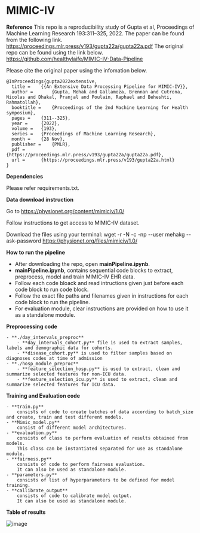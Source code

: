 # MIMIC-IV

**Reference**
This repo is a reproducibility study of Gupta et al, Proceedings of Machine Learning Research 193:311–325, 2022. 
The paper can be found from the following link.
https://proceedings.mlr.press/v193/gupta22a/gupta22a.pdf
The original repo can be found using the link below.
https://github.com/healthylaife/MIMIC-IV-Data-Pipeline

Please cite the original paper using the infomation below.

```
@InProceedings{gupta2022extensive,
  title = 	 {{An Extensive Data Processing Pipeline for MIMIC-IV}},
  author =       {Gupta, Mehak and Gallamoza, Brennan and Cutrona, Nicolas and Dhakal, Pranjal and Poulain, Raphael and Beheshti, Rahmatollah},
  booktitle = 	 {Proceedings of the 2nd Machine Learning for Health symposium},
  pages = 	 {311--325},
  year = 	 {2022},
  volume = 	 {193},
  series = 	 {Proceedings of Machine Learning Research},
  month = 	 {28 Nov},
  publisher =    {PMLR},
  pdf = 	 {https://proceedings.mlr.press/v193/gupta22a/gupta22a.pdf},
  url = 	 {https://proceedings.mlr.press/v193/gupta22a.html}
}
```

**Dependencies**

Please refer requirements.txt.

**Data download instruction**

Go to https://physionet.org/content/mimiciv/1.0/

Follow instructions to get access to MIMIC-IV dataset.

Download the files using your terminal: wget -r -N -c -np --user mehakg --ask-password https://physionet.org/files/mimiciv/1.0/

**How to run the pipeline**

- After downloading the repo, open **mainPipeline.ipynb**.
- **mainPipeline.ipynb**, contains sequential code blocks to extract, preprocess, model and train MIMIC-IV EHR data.
- Follow each code bloack and read intructions given just before each code block to run code block.
- Follow the exact file paths and filenames given in instructions for each code block to run the pipeline.
- For evaluation module, clear instructions are provided on how to use it as a standalone module.

**Preprocessing code**

	- **./day_intervals_preproc**
		- **day_intervals_cohort.py** file is used to extract samples, labels and demographic data for cohorts.
		- **disease_cohort.py** is used to filter samples based on diagnoses codes at time of admission
	- **./hosp_module_preproc**
		- **feature_selection_hosp.py** is used to extract, clean and summarize selected features for non-ICU data.
		- **feature_selection_icu.py** is used to extract, clean and summarize selected features for ICU data.
		
**Training and Evaluation code**

	- **train.py**
		consists of code to create batches of data according to batch_size and create, train and test different models.
	- **Mimic_model.py**
		consist of different model architectures.
	- **evaluation.py**
		consists of class to perform evaluation of results obtained from models.
		This class can be instantiated separated for use as standalone module.
	- **fairness.py**
		consists of code to perform fairness evaluation.
		It can also be used as standalone module.
	- **parameters.py**
		consists of list of hyperparameters to be defined for model training.
	- **callibrate_output**
		consists of code to calibrate model output.
		It can also be used as standalone module.



**Table of results** 

![image](https://user-images.githubusercontent.com/97659804/236751304-4ad6763f-3f50-40db-ac67-427746ffa276.png)



